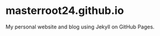 masterroot24.github.io
======================

My personal website and blog using Jekyll on GitHub Pages.
